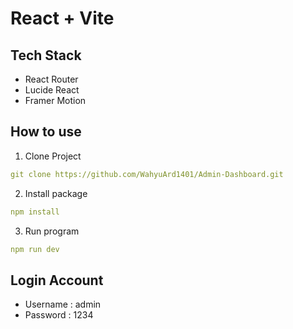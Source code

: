 # React + Vite

## Tech Stack
- React Router
- Lucide React
- Framer Motion

## How to use
1. Clone Project
```yaml
git clone https://github.com/WahyuArd1401/Admin-Dashboard.git
```
2. Install package
```yaml
npm install
```
3. Run program
```yaml
npm run dev
```
## Login Account
- Username : admin
- Password : 1234